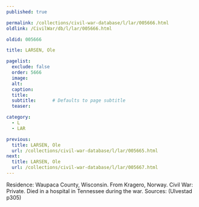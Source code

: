 ```yaml
---
published: true

permalink: /collections/civil-war-database/l/lar/005666.html
oldlink: /CivilWar/db/l/lar/005666.html

oldid: 005666

title: LARSEN, Ole

pagelist:
  exclude: false
  order: 5666
  image: 
  alt:
  caption:
  title:
  subtitle:      # Defaults to page subtitle
  teaser:

category: 
  - L 
  - LAR

previous:
  title: LARSEN, Ole
  url: /collections/civil-war-database/l/lar/005665.html  
next:
  title: LARSEN, Ole
  url: /collections/civil-war-database/l/lar/005667.html   
---
```

Residence: Waupaca County, Wisconsin. From Kragero, Norway. Civil War: Private. Died in a hospital in Tennessee during the war. Sources: (Ulvestad p305)